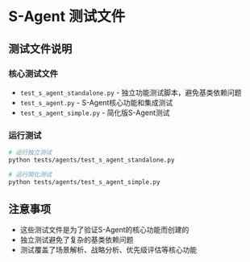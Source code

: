 # S-Agent 测试文件

## 测试文件说明

### 核心测试文件
- `test_s_agent_standalone.py` - 独立功能测试脚本，避免基类依赖问题
- `test_s_agent.py` - S-Agent核心功能和集成测试
- `test_s_agent_simple.py` - 简化版S-Agent测试

### 运行测试
```bash
# 运行独立测试
python tests/agents/test_s_agent_standalone.py

# 运行简化测试
python tests/agents/test_s_agent_simple.py
```

## 注意事项
- 这些测试文件是为了验证S-Agent的核心功能而创建的
- 独立测试避免了复杂的基类依赖问题
- 测试覆盖了场景解析、战略分析、优先级评估等核心功能